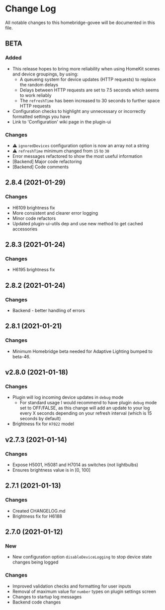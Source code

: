# Change Log

All notable changes to this homebridge-govee will be documented in this file.

## BETA

### Added

* This release hopes to bring more reliability when using HomeKit scenes and device groupings, by using:
  * A queueing system for device updates (HTTP requests) to replace the random delays
  * Delays between HTTP requests are set to 7.5 seconds which seems to work reliably
  * The `refreshTime` has been increased to 30 seconds to further space HTTP requests
* Configuration checks to highlight any unnecessary or incorrectly formatted settings you have
* Link to 'Configuration' wiki page in the plugin-ui

### Changes

* ⚠️ `ignoredDevices` configuration option is now an array not a string
* ⚠️ `refreshTime` minimum changed from `15` to `30`
* Error messages refactored to show the most useful information
* [Backend] Major code refactoring
* [Backend] Code comments

## 2.8.4 (2021-01-29)

### Changes

* H6109 brightness fix
* More consistent and clearer error logging
* Minor code refactors
* Updated plugin-ui-utils dep and use new method to get cached accessories

## 2.8.3 (2021-01-24)

### Changes

* H6195 brightness fix

## 2.8.2 (2021-01-24)

### Changes

* Backend - better handling of errors

## 2.8.1 (2021-01-21)

### Changes

* Minimum Homebridge beta needed for Adaptive Lighting bumped to beta-46.

## v2.8.0 (2021-01-18)

### Changes

* Plugin will log incoming device updates in `debug` mode
  * For standard usage I would recommend to have plugin `debug` mode set to OFF/FALSE, as this change will add an update to your log every X seconds depending on your refresh interval (which is 15 seconds by default)
* Brightness fix for `H7022` model

## v2.7.3 (2021-01-14)

### Changes

* Expose H5001, H5081 and H7014 as switches (not lightbulbs)
* Ensures brightness value is in [0, 100]

## 2.7.1 (2021-01-13)

### Changes

* Created CHANGELOG.md
* Brightness fix for H6188

## 2.7.0 (2021-01-12)

### New
* New configuration option `disableDeviceLogging` to stop device state changes being logged

### Changes
* Improved validation checks and formatting for user inputs
* Removal of maximum value for `number` types on plugin settings screen
* Changes to startup log messages
* Backend code changes
